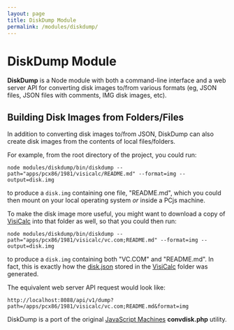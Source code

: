 ```yaml
---
layout: page
title: DiskDump Module
permalink: /modules/diskdump/
---
```


DiskDump Module
===

**DiskDump** is a Node module with both a command-line interface and a web server API for converting disk images
to/from various formats (eg, JSON files, JSON files with comments, IMG disk images, etc). 

Building Disk Images from Folders/Files
---
In addition to converting disk images to/from JSON, DiskDump can also create disk images from the contents of local
files/folders.

For example, from the root directory of the project, you could run:

	node modules/diskdump/bin/diskdump --path="apps/pcx86/1981/visicalc/README.md" --format=img --output=disk.img

to produce a `disk.img` containing one file, "README.md", which you could then mount on your local operating
system *or* inside a PCjs machine.

To make the disk image more useful, you might want to download a copy of [VisiCalc](http://www.bricklin.com/history/vcexecutable.htm)
into that folder as well, so that you could then run:

	node modules/diskdump/bin/diskdump --path="apps/pcx86/1981/visicalc/vc.com;README.md" --format=img --output=disk.img

to produce a `disk.img` containing both "VC.COM" and "README.md".  In fact, this is exactly how the
[disk.json](/apps/pcx86/1981/visicalc/disk.json) stored in the [VisiCalc](/apps/pcx86/1981/visicalc/) folder was generated.

The equivalent web server API request would look like:

	http://localhost:8088/api/v1/dump?path=/apps/pcx86/1981/visicalc/vc.com;README.md&format=img
	
DiskDump is a port of the original [JavaScript Machines](http://jsmachines.net/) **convdisk.php** utility.
